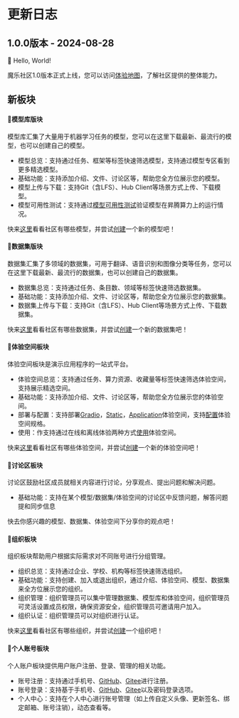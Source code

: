 # 更新日志

## 1.0.0版本 - 2024-08-28
🎉 Hello, World! 

魔乐社区1.0版本正式上线，您可以访问[体验地图](https://modelers.cn/roadmaps)，了解社区提供的整体能力。
## 新板块
#### 🌟模型库版块
模型库汇集了大量用于机器学习任务的模型，您可以在这里下载最新、最流行的模型，也可以创建自己的模型。
- 模型总览：支持通过任务、框架等标签快速筛选模型，支持通过模型专区看到更多精选模型。
- 基础功能：支持添加介绍、文件、讨论区等，帮助您全方位展示您的模型。
- 模型上传与下载：支持Git（含LFS）、Hub Client等场景方式上传、下载模型。
- 模型可用性测试：支持通过[模型可用性测试](https://modelers.cn/docs/zh/community/models/verifying_models.html)验证模型在昇腾算力上的运行情况。

快来[这里](https://modelers.cn/models)看看社区有哪些模型，并尝试[创建](https://modelers.cn/models/new)一个新的模型吧！

#### 🌟数据集版块
数据集汇集了多领域的数据集，可用于翻译、语音识别和图像分类等任务，您可以在这里下载最新、最流行的数据集，也可以创建自己的数据集。
- 数据集总览：支持通过任务、条目数、领域等标签快速筛选数据集。
- 基础功能：支持添加介绍、文件、讨论区等，帮助您全方位展示您的数据集。
- 数据集上传与下载：支持Git（含LFS）、Hub Client等场景方式上传、下载数据集。

快来[这里](https://modelers.cn/datasets)看看社区有哪些数据集，并尝试[创建](https://modelers.cn/datasets/new)一个新的数据集吧！

#### 🌟体验空间板块
体验空间板块是演示应用程序的一站式平台。
- 体验空间总览：支持通过任务、算力资源、收藏量等标签快速筛选体验空间，支持展示精选空间。
- 基础功能：支持添加介绍、文件、讨论区等，帮助您全方位展示您的体验空间。
- 部署与配置：支持部署[Gradio](https://modelers.cn/docs/zh/community/spaces/deploying_spaces/deploying_a_gradio_space.html)，[Static](https://modelers.cn/docs/zh/community/spaces/deploying_spaces/deploying_a_static_space.html)，[Application](https://modelers.cn/docs/zh/community/spaces/deploying_spaces/deploying_a_application_space.html)体验空间，支持[配置](https://modelers.cn/docs/zh/community/spaces/advanced_functions/dependencies_applicable_to_spaces.html)体验空间规格。
- 使用：作支持通过在线和离线体验两种方式[使用](https://modelers.cn/docs/zh/community/spaces/using_spaces.html)体验空间。

快来[这里](https://modelers.cn/spaces)看看社区有哪些体验空间，并尝试[创建](https://modelers.cn/spaces/new)一个新的体验空间吧！
#### 🌟讨论区板块
讨论区鼓励社区成员就相关内容进行讨论，分享观点、提出问题和解决问题。
- 基础功能：支持在某个模型/数据集/体验空间的讨论区中反馈问题，解答问题提和同步信息

快去你感兴趣的模型、数据集、体验空间下分享你的观点吧！

#### 🌟组织板块
组织板块帮助用户根据实际需求对不同账号进行分组管理。
- 组织总览：支持通过企业、学校、机构等标签快速筛选组织。
- 基础功能：支持创建、加入或退出组织，通过介绍、体验空间、模型、数据集来全方位展示您的组织。
- 组织管理：组织管理员可以集中管理数据集、模型库和体验空间，组织管理员可灵活设置成员权限，确保资源安全，组织管理员可邀请用户加入。
- 组织认证：组织管理员可以对组织进行认证。

快来[这里](https://modelers.cn/organizations)看看社区有哪些组织，并尝试[创建](https://modelers.cn/organizations/new)一个组织吧！

#### 🌟个人账号板块
个人账户板块提供用户账户注册、登录、管理的相关功能。
- 账号注册：支持通过手机号、[GitHub](https://github.com/)、[Gitee](https://gitee.com/)进行注册。
- 账号登录：支持基于手机号、[GitHub](https://github.com/)、[Gitee](https://gitee.com/)以及密码登录选项。
- 个人中心：支持在个人中心进行账号管理（如上传自定义头像、更新签名、绑定邮箱、账号注销），动态查看等。

